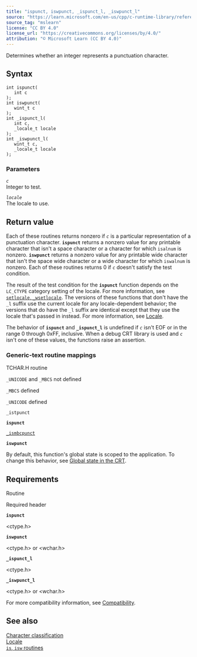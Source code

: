 ```yaml
---
title: "ispunct, iswpunct, _ispunct_l, _iswpunct_l"
source: "https://learn.microsoft.com/en-us/cpp/c-runtime-library/reference/ispunct-iswpunct-ispunct-l-iswpunct-l?view=msvc-170"
source_tag: "mslearn"
license: "CC BY 4.0"
license_url: "https://creativecommons.org/licenses/by/4.0/"
attribution: "© Microsoft Learn (CC BY 4.0)"
---
```

Determines whether an integer represents a punctuation character.

## Syntax

```
int ispunct(
   int c
);
int iswpunct(
   wint_t c
);
int _ispunct_l(
   int c,
   _locale_t locale
);
int _iswpunct_l(
   wint_t c,
   _locale_t locale
);
```

### Parameters

_`c`_  
Integer to test.

_`locale`_  
The locale to use.

## Return value

Each of these routines returns nonzero if _`c`_ is a particular representation of a punctuation character. **`ispunct`** returns a nonzero value for any printable character that isn't a space character or a character for which `isalnum` is nonzero. **`iswpunct`** returns a nonzero value for any printable wide character that isn't the space wide character or a wide character for which `iswalnum` is nonzero. Each of these routines returns 0 if _`c`_ doesn't satisfy the test condition.

The result of the test condition for the **`ispunct`** function depends on the `LC_CTYPE` category setting of the locale. For more information, see [`setlocale`, `_wsetlocale`](https://learn.microsoft.com/en-us/cpp/c-runtime-library/reference/setlocale-wsetlocale?view=msvc-170). The versions of these functions that don't have the `_l` suffix use the current locale for any locale-dependent behavior; the versions that do have the `_l` suffix are identical except that they use the locale that's passed in instead. For more information, see [Locale](https://learn.microsoft.com/en-us/cpp/c-runtime-library/locale?view=msvc-170).

The behavior of **`ispunct`** and **`_ispunct_l`** is undefined if _`c`_ isn't EOF or in the range 0 through 0xFF, inclusive. When a debug CRT library is used and _`c`_ isn't one of these values, the functions raise an assertion.

### Generic-text routine mappings

TCHAR.H routine

`_UNICODE` and `_MBCS` not defined

`_MBCS` defined

`_UNICODE` defined

`_istpunct`

**`ispunct`**

[`_ismbcpunct`](https://learn.microsoft.com/en-us/cpp/c-runtime-library/reference/ismbcgraph-functions?view=msvc-170)

**`iswpunct`**

By default, this function's global state is scoped to the application. To change this behavior, see [Global state in the CRT](https://learn.microsoft.com/en-us/cpp/c-runtime-library/global-state?view=msvc-170).

## Requirements

Routine

Required header

**`ispunct`**

<ctype.h>

**`iswpunct`**

<ctype.h> or <wchar.h>

**`_ispunct_l`**

<ctype.h>

**`_iswpunct_l`**

<ctype.h> or <wchar.h>

For more compatibility information, see [Compatibility](https://learn.microsoft.com/en-us/cpp/c-runtime-library/compatibility?view=msvc-170).

## See also

[Character classification](https://learn.microsoft.com/en-us/cpp/c-runtime-library/character-classification?view=msvc-170)  
[Locale](https://learn.microsoft.com/en-us/cpp/c-runtime-library/locale?view=msvc-170)  
[`is`, `isw` routines](https://learn.microsoft.com/en-us/cpp/c-runtime-library/is-isw-routines?view=msvc-170)